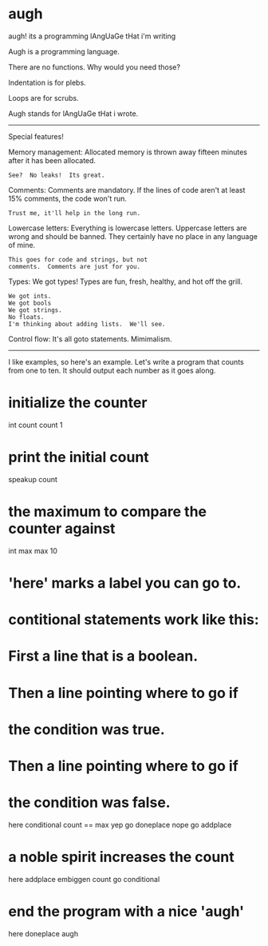 # augh
augh! its a programming lAngUaGe tHat i'm writing



Augh is a programming language.

There are no functions.  Why would you need those?

Indentation is for plebs.

Loops are for scrubs.

Augh stands for lAngUaGe tHat i wrote.

------------------------------------------------------------------
Special features!

Memory management:
    Allocated memory is thrown away fifteen
    minutes after it has been allocated.

    See?  No leaks!  Its great.

Comments:
    Comments are mandatory.
    If the lines of code aren't at least 15%
    comments, the code won't run.

    Trust me, it'll help in the long run.

Lowercase letters:
    Everything is lowercase letters.
    Uppercase letters are wrong and should
    be banned.  They certainly have no
    place in any language of mine.

    This goes for code and strings, but not
    comments.  Comments are just for you.

Types:
    We got types!  Types are fun, fresh,
    healthy, and hot off the grill.

    We got ints.
    We got bools
    We got strings.
    No floats.
    I'm thinking about adding lists.  We'll see.

Control flow:
    It's all goto statements.
    Mimimalism.

------------------------------------------------------------------

I like examples, so here's an example.
Let's write a program that counts from one to ten.
It should output each number as it goes along.

# initialize the counter
int count
count 1

# print the initial count
speakup count

# the maximum to compare the counter against
int max
max 10

# 'here' marks a label you can go to.
# contitional statements work like this:
# First a line that is a boolean.
# Then a line pointing where to go if
# the condition was true.
# Then a line pointing where to go if
# the condition was false.
here conditional
count == max
yep go doneplace
nope go addplace

# a noble spirit increases the count
here addplace
embiggen count
go conditional

# end the program with a nice 'augh'
here doneplace
augh

